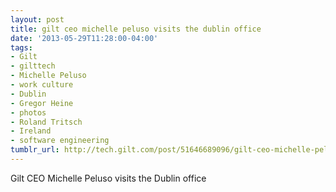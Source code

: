```yaml
---
layout: post
title: gilt ceo michelle peluso visits the dublin office
date: '2013-05-29T11:28:00-04:00'
tags:
- Gilt
- gilttech
- Michelle Peluso
- work culture
- Dublin
- Gregor Heine
- photos
- Roland Tritsch
- Ireland
- software engineering
tumblr_url: http://tech.gilt.com/post/51646689096/gilt-ceo-michelle-peluso-visits-the-dublin-office
---
```

Gilt CEO Michelle Peluso visits the Dublin office
